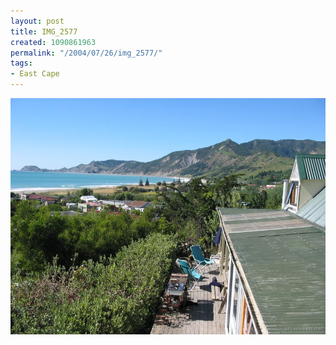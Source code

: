 ```yaml
---
layout: post
title: IMG_2577
created: 1090861963
permalink: "/2004/07/26/img_2577/"
tags:
- East Cape
---
```


<img src="/image/images/img_2577-868.jpg"/>

